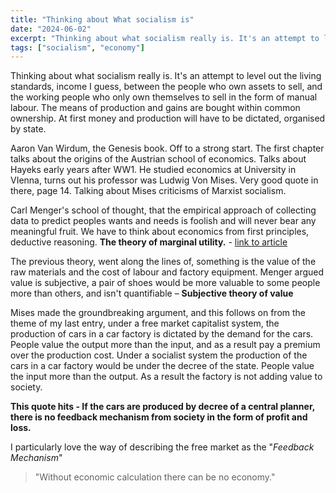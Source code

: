 ```yaml
---
title: "Thinking about What socialism is"
date: "2024-06-02"
excerpt: "Thinking about what socialism really is. It's an attempt to level out the living standards, income I guess, between the people who own assets to sell, and the working people who only own themselves to sell in the form of manual labour. The means of production and gains are bought within common ownership. At first money and production will have to be dictated, organised by state."
tags: ["socialism", "economy"]
---
```


Thinking about what socialism really is. It's an attempt to level out the living standards, income I guess, between the people who own assets to sell, and the working people who only own themselves to sell in the form of manual labour. The means of production and gains are bought within common ownership. At first money and production will have to be dictated, organised by state. 

Aaron Van Wirdum, the Genesis book. Off to a strong start. The first chapter talks about the origins of the Austrian school of economics. Talks about Hayeks early years after WW1. He studied economics at University in VIenna, turns out his professor was Ludwig Von Mises. Very good quote in there, page 14. Talking about Mises criticisms of Marxist socialism.

Carl Menger's school of thought, that the empirical approach of collecting data to predict peoples wants and needs is foolish and will never bear any meaningful fruit. We have to think about economics from first principles, deductive reasoning. **The theory of marginal utility.** - [link to article](https://www.investopedia.com/terms/l/lawofdiminishingutility.asp)

The previous theory, went along the lines of, something is the value of the raw materials and the cost of labour and factory equipment. Menger argued value is subjective, a pair of shoes would be more valuable to some people more than others, and isn't quantifiable – **Subjective theory of value**

Mises made the groundbreaking argument, and this follows on from the theme of my last entry, under a free market capitalist system, the production of cars in a car factory is dictated by the demand for the cars. People value the output more than the input, and as a result pay a premium over the production cost. Under a socialist system the production of the cars in a car factory would be under the decree of the state. People value the input more than the output. As a result the factory is not adding value to society.

**This quote hits - If the cars are produced by decree of a central planner, there is no feedback mechanism from society in the form of profit and loss.**

I particularly love the way of describing the free market as the "*Feedback Mechanism*"

>"Without economic calculation there can be no economy."